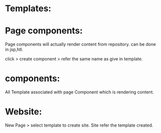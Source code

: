 
Templates:
==========

Page components:
================

Page components will actually render content from repository. can be done in jsp,htl.

click > create component > refer the same name as give in template.

components:
===========

All Template associated with page Component which is rendering content.

Website:
========
New Page > select template to create site.
Site refer the template created.
